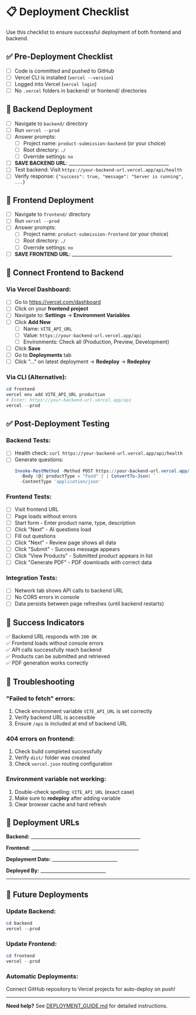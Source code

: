 # 📋 Deployment Checklist

Use this checklist to ensure successful deployment of both frontend and backend.

## ✅ Pre-Deployment Checklist

- [ ] Code is committed and pushed to GitHub
- [ ] Vercel CLI is installed (`vercel --version`)
- [ ] Logged into Vercel (`vercel login`)
- [ ] No `.vercel` folders in backend/ or frontend/ directories

## 🔧 Backend Deployment

- [ ] Navigate to `backend/` directory
- [ ] Run `vercel --prod`
- [ ] Answer prompts:
  - [ ] Project name: `product-submission-backend` (or your choice)
  - [ ] Root directory: `./`
  - [ ] Override settings: `no`
- [ ] **SAVE BACKEND URL**: ___________________________________________
- [ ] Test backend: Visit `https://your-backend-url.vercel.app/api/health`
- [ ] Verify response: `{"success": true, "message": "Server is running", ...}`

## 🎨 Frontend Deployment

- [ ] Navigate to `frontend/` directory
- [ ] Run `vercel --prod`
- [ ] Answer prompts:
  - [ ] Project name: `product-submission-frontend` (or your choice)
  - [ ] Root directory: `./`
  - [ ] Override settings: `no`
- [ ] **SAVE FRONTEND URL**: ___________________________________________

## 🔗 Connect Frontend to Backend

### Via Vercel Dashboard:
- [ ] Go to https://vercel.com/dashboard
- [ ] Click on your **frontend project**
- [ ] Navigate to: **Settings** → **Environment Variables**
- [ ] Click **Add New**
  - [ ] Name: `VITE_API_URL`
  - [ ] Value: `https://your-backend-url.vercel.app/api`
  - [ ] Environments: Check all (Production, Preview, Development)
- [ ] Click **Save**
- [ ] Go to **Deployments** tab
- [ ] Click "..." on latest deployment → **Redeploy** → **Redeploy**

### Via CLI (Alternative):
```powershell
cd frontend
vercel env add VITE_API_URL production
# Enter: https://your-backend-url.vercel.app/api
vercel --prod
```

## ✅ Post-Deployment Testing

### Backend Tests:
- [ ] Health check: `curl https://your-backend-url.vercel.app/api/health`
- [ ] Generate questions: 
  ```powershell
  Invoke-RestMethod -Method POST https://your-backend-url.vercel.app/api/generate-questions `
    -Body (@{ productType = "Food" } | ConvertTo-Json) `
    -ContentType 'application/json'
  ```

### Frontend Tests:
- [ ] Visit frontend URL
- [ ] Page loads without errors
- [ ] Start form - Enter product name, type, description
- [ ] Click "Next" - AI questions load
- [ ] Fill out questions
- [ ] Click "Next" - Review page shows all data
- [ ] Click "Submit" - Success message appears
- [ ] Click "View Products" - Submitted product appears in list
- [ ] Click "Generate PDF" - PDF downloads with correct data

### Integration Tests:
- [ ] Network tab shows API calls to backend URL
- [ ] No CORS errors in console
- [ ] Data persists between page refreshes (until backend restarts)

## 🎉 Success Indicators

✅ Backend URL responds with `200 OK`  
✅ Frontend loads without console errors  
✅ API calls successfully reach backend  
✅ Products can be submitted and retrieved  
✅ PDF generation works correctly  

## 🐛 Troubleshooting

### "Failed to fetch" errors:
1. Check environment variable `VITE_API_URL` is set correctly
2. Verify backend URL is accessible
3. Ensure `/api` is included at end of backend URL

### 404 errors on frontend:
1. Check build completed successfully
2. Verify `dist/` folder was created
3. Check `vercel.json` routing configuration

### Environment variable not working:
1. Double-check spelling: `VITE_API_URL` (exact case)
2. Make sure to **redeploy** after adding variable
3. Clear browser cache and hard refresh

## 📝 Deployment URLs

**Backend:** _______________________________________________

**Frontend:** ______________________________________________

**Deployment Date:** ____________________________

**Deployed By:** ____________________________

---

## 🔄 Future Deployments

### Update Backend:
```powershell
cd backend
vercel --prod
```

### Update Frontend:
```powershell
cd frontend
vercel --prod
```

### Automatic Deployments:
Connect GitHub repository to Vercel projects for auto-deploy on push!

---

**Need help?** See [DEPLOYMENT_GUIDE.md](./DEPLOYMENT_GUIDE.md) for detailed instructions.
